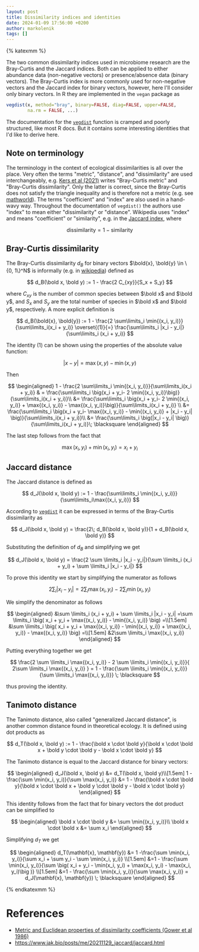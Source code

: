 ```yaml
---
layout: post
title: Dissimilarity indices and identities
date: 2024-01-09 17:56:00 +0200
author: markolenik
tags: []
---
```


{% katexmm %}

The two common dissimilarity indices used in microbiome research are the Bray-Curtis and the Jaccard indices.
Both can be applied to either abundance data (non-negative vectors) or presence/absence data (binary vectors). 
The Bray-Curtis index is more commonly used for non-negative vectors and the Jaccard index for binary vectors, however, here I'll consider only binary vectors.
In R they are implemented in the `vegan` package as

```R
vegdist(x, method="bray", binary=FALSE, diag=FALSE, upper=FALSE, 
        na.rm = FALSE, ...) 
```

The documentation for the [`vegdist`](https://rdrr.io/cran/vegan/man/vegdist.html) function is cramped and poorly structured, like most R docs.
But it contains some interesting identities that I'd like to derive here.

## Note on terminology
The terminology in the context of ecological dissimilarities is all over the place.
Very often the terms "metric", "distance", and "dissimilarity" are used interchangeably, e.g. [Kers et al (2021)](https://www.ncbi.nlm.nih.gov/pmc/articles/PMC8928147/) writes "Bray-Curtis metric" and "Bray-Curtis dissimilarity".
Only the latter is correct, since the Bray-Curtis does not satisfy the triangle inequality and is therefore not a metric (e.g. see [mathworld](https://mathworld.wolfram.com/Metric.html)).
The terms "coefficient" and "index" are also used in a hand-wavy way.
Throughout the documentation of `vegdist()` the authors use "index" to mean either "dissimilarity" or "distance".
Wikipedia uses "index" and means "coefficient" or "similarity", e.g. in the [Jaccard index](https://en.wikipedia.org/wiki/Jaccard_index), where

$$
\text{dissimilarity} = 1 - \text{similarity}
$$

## Bray-Curtis dissimilarity
The Bray-Curtis dissimilarity $d_B$ for binary vectors $\bold{x}, \bold{y} \in \{0, 1\}^N$ is informally (e.g. in [wikipedia](https://en.wikipedia.org/wiki/Bray-Curtis_dissimilarity)) defined as

$$
d_B(\bold x, \bold y) := 1 - \frac{2 C_{xy}}{S_x + S_y}
$$

where $C_{xy}$ is the number of common species between $\bold x$ and $\bold y$, and $S_x$ and $S_y$ are the total number of species in $\bold x$ and $\bold y$, respectively.
A more explicit definition is 

$$
d_B(\bold{x}, \bold{y}) := 1 - \frac{2 \sum\limits_i \min{(x_i, y_i)}}{\sum\limits_i(x_i + y_i)} \overset{(1)}{=} \frac{\sum\limits_i |x_i - y_i|}{\sum\limits_i (x_i + y_i)}
$$

The identity $(1)$ can be shown using the properties of the absolute value function:

$$
|x - y| = \max{(x, y)} - \min{(x, y)} 
$$

Then 

$$
\begin{aligned}
1 - \frac{2 \sum\limits_i \min{(x_i, y_i)}}{\sum\limits_i(x_i + y_i)} & = \frac{\sum\limits_i \big(x_i + y_i- 2 \min{(x_i, y_i)}\big)}{\sum\limits_i(x_i + y_i)}\\
&= \frac{\sum\limits_i \big(x_i + y_i- 2 \min{(x_i, y_i)} + \max{(x_i, y_i)} - \max{(x_i, y_i)}\big)}{\sum\limits_i(x_i + y_i)} \\
&= \frac{\sum\limits_i \big(x_i + y_i- \max{(x_i, y_i)} - \min{(x_i, y_i)} + |x_i - y_i| \big)}{\sum\limits_i(x_i + y_i)}\\
&= \frac{\sum\limits_i \big(|x_i - y_i| \big)}{\sum\limits_i(x_i + y_i)}\; \blacksquare
\end{aligned}
$$


The last step follows from the fact that 

$$
\max{(x_i, y_i)} + \min{(x_i, y_i)} = x_i + y_i
$$ 

## Jaccard distance
The Jaccard distance is defined as

$$
d_J(\bold x, \bold y) := 1 - \frac{\sum\limits_i \min{(x_i, y_i)}}{\sum\limits_i\max{(x_i, y_i)}}
$$

According to [`vegdist`](https://rdrr.io/cran/vegan/man/vegdist.html) it can be expressed in terms of the Bray-Curtis dissimilarity as

$$
d_J(\bold x, \bold y) = \frac{2\; d_B(\bold x, \bold y)}{1 + d_B(\bold x, \bold y)}
$$

Substituting the definition of $d_B$ and simplifying we get

$$
d_J(\bold x, \bold y) = \frac{2 \sum \limits_i |x_i - y_i|}{\sum \limits_i (x_i + y_i) + \sum \limits_i |x_i - y_i|}
$$

To prove this identity we start by simplifying the numerator as follows

$$
2 \sum_i |x_i - y_i| = 2 \sum_i \max{(x_i, y_i)} - 2 \sum_i \min{(x_i, y_i)}
$$

We simplify the denominator as follows

$$
\begin{aligned}
&\sum \limits_i (x_i + y_i) + \sum \limits_i |x_i - y_i| =\sum \limits_i \big( x_i + y_i + \max{(x_i, y_i)} - \min{(x_i, y_i)} \big) =\\[1.5em]
&\sum \limits_i \big( x_i + y_i + \max{(x_i, y_i)} - \min{(x_i, y_i)} + \max{(x_i, y_i)} - \max{(x_i, y_i)} \big) =\\[1.5em]
&2\sum \limits_i \max{(x_i, y_i)}
\end{aligned}
$$

Putting everything together we get

$$
\frac{2 \sum \limits_i \max{(x_i, y_i)} - 2 \sum \limits_i \min{(x_i, y_i)}}{ 2\sum \limits_i \max{(x_i, y_i)} } =
 1 - \frac{\sum \limits_i \min{(x_i, y_i)}}{\sum \limits_i \max{(x_i, y_i)}} \; \blacksquare
$$

thus proving the identity.

## Tanimoto distance
The Tanimoto distance, also called "generalized Jaccard distance", is another common distance found in theoretical ecology.
It is defined using dot products as

$$
d_T(\bold x, \bold y) := 1 - \frac{\bold x \cdot \bold y}{\bold x \cdot \bold x + \bold y \cdot \bold y - \bold x \cdot \bold y}
$$

The Tanimoto distance is equal to the Jaccard distance for binary vectors:

$$
\begin{aligned}
d_J(\bold x, \bold y) &= d_T(\bold x, \bold y)\\[1.5em]
1 - \frac{\sum \min(x_i, y_i)}{\sum \max(x_i, y_i)} &= 1 - \frac{\bold x \cdot \bold y}{\bold x \cdot \bold x + \bold y \cdot \bold y - \bold x \cdot \bold y}
\end{aligned}
$$

This identity follows from the fact that for binary vectors the dot product can be simplified to 

$$
\begin{aligned}
\bold x \cdot \bold y &= \sum \min{(x_i, y_i)}\\
\bold x \cdot \bold x &= \sum x_i
\end{aligned}
$$

Simplifying $d_T$ we get 

$$
\begin{aligned}
d_T(\mathbf{x}, \mathbf{y}) &= 1 -\frac{\sum \min(x_i, y_i)}{\sum x_i + \sum y_i - \sum \min(x_i, y_i)} \\[1.5em]
&=1 - \frac{\sum \min(x_i, y_i)}{\sum \big( x_i + y_i - \min(x_i, y_i) + \max(x_i, y_i) - \max(x_i, y_i)\big )} \\[1.5em]
&=1 - \frac{\sum \min(x_i, y_i)}{\sum \max(x_i, y_i)} = d_J(\mathbf{x}, \mathbf{y}) \; \blacksquare
\end{aligned}
$$

{% endkatexmm %}

# References
* [Metric and Euclidean properties of dissimilarity coefficients (Gower et al 1986)](https://link.springer.com/article/10.1007/BF01896809)
* <https://www.jak.bio/posts/me/20211129_jaccard/jaccard.html>